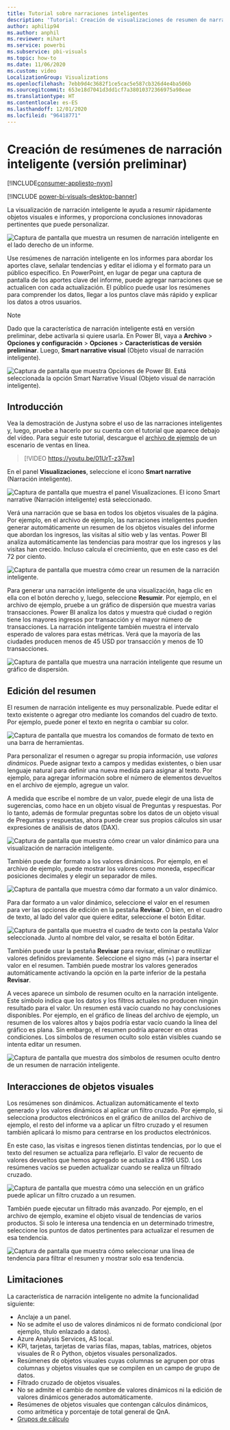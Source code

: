 ```yaml
---
title: Tutorial sobre narraciones inteligentes
description: 'Tutorial: Creación de visualizaciones de resumen de narración inteligente en Power BI'
author: aphilip94
ms.author: anphil
ms.reviewer: mihart
ms.service: powerbi
ms.subservice: pbi-visuals
ms.topic: how-to
ms.date: 11/06/2020
ms.custom: video
LocalizationGroup: Visualizations
ms.openlocfilehash: 7ebb9d4c3682f1ce5cac5e587cb326d4e4ba506b
ms.sourcegitcommit: 653e18d7041d3dd1cf7a38010372366975a98eae
ms.translationtype: HT
ms.contentlocale: es-ES
ms.lasthandoff: 12/01/2020
ms.locfileid: "96418771"
---
```

# <a name="create-smart-narrative-summaries-preview"></a>Creación de resúmenes de narración inteligente (versión preliminar)

[!INCLUDE[consumer-appliesto-nyyn](../includes/consumer-appliesto-nyyn.md)]    

[!INCLUDE [power-bi-visuals-desktop-banner](../includes/power-bi-visuals-desktop-banner.md)]

La visualización de narración inteligente le ayuda a resumir rápidamente objetos visuales e informes, y proporciona conclusiones innovadoras pertinentes que puede personalizar.

![Captura de pantalla que muestra un resumen de narración inteligente en el lado derecho de un informe.](media/power-bi-visualization-smart-narratives/1.png)

Use resúmenes de narración inteligente en los informes para abordar los aportes clave, señalar tendencias y editar el idioma y el formato para un público específico. En PowerPoint, en lugar de pegar una captura de pantalla de los aportes clave del informe, puede agregar narraciones que se actualicen con cada actualización. El público puede usar los resúmenes para comprender los datos, llegar a los puntos clave más rápido y explicar los datos a otros usuarios.

>[!NOTE]
> Dado que la característica de narración inteligente está en versión preliminar, debe activarla si quiere usarla. En Power BI, vaya a **Archivo** > **Opciones y configuración** > **Opciones** > **Características de versión preliminar**. Luego, **Smart narrative visual** (Objeto visual de narración inteligente).
>
>![Captura de pantalla que muestra Opciones de Power BI. Está seleccionada la opción Smart Narrative Visual (Objeto visual de narración inteligente).](media/power-bi-visualization-smart-narratives/2.png)



## <a name="get-started"></a>Introducción 
Vea la demostración de Justyna sobre el uso de las narraciones inteligentes y, luego, pruebe a hacerlo por su cuenta con el tutorial que aparece debajo del vídeo.  Para seguir este tutorial, descargue el [archivo de ejemplo](https://github.com/microsoft/powerbi-desktop-samples/blob/master/Monthly%20Desktop%20Blog%20Samples/2020/2020SU09%20Blog%20Demo%20-%20September.pbix) de un escenario de ventas en línea.

> [!VIDEO https://youtu.be/01UrT-z37sw]

En el panel **Visualizaciones**, seleccione el icono **Smart narrative** (Narración inteligente).

![Captura de pantalla que muestra el panel Visualizaciones. El icono Smart narrative (Narración inteligente) está seleccionado.](media/power-bi-visualization-smart-narratives/3.png)

Verá una narración que se basa en todos los objetos visuales de la página. Por ejemplo, en el archivo de ejemplo, las narraciones inteligentes pueden generar automáticamente un resumen de los objetos visuales del informe que abordan los ingresos, las visitas al sitio web y las ventas. Power BI analiza automáticamente las tendencias para mostrar que los ingresos y las visitas han crecido. Incluso calcula el crecimiento, que en este caso es del 72 por ciento.
 
![Captura de pantalla que muestra cómo crear un resumen de la narración inteligente.](media/power-bi-visualization-smart-narratives/4.gif)
 
Para generar una narración inteligente de una visualización, haga clic en ella con el botón derecho y, luego, seleccione **Resumir**. Por ejemplo, en el archivo de ejemplo, pruebe a un gráfico de dispersión que muestra varias transacciones. Power BI analiza los datos y muestra qué ciudad o región tiene los mayores ingresos por transacción y el mayor número de transacciones. La narración inteligente también muestra el intervalo esperado de valores para estas métricas. Verá que la mayoría de las ciudades producen menos de 45 USD por transacción y menos de 10 transacciones.
 
  
![Captura de pantalla que muestra una narración inteligente que resume un gráfico de dispersión.](media/power-bi-visualization-smart-narratives/5.gif)
 
## <a name="edit-the-summary"></a>Edición del resumen
 
El resumen de narración inteligente es muy personalizable. Puede editar el texto existente o agregar otro mediante los comandos del cuadro de texto. Por ejemplo, puede poner el texto en negrita o cambiar su color.
 
![Captura de pantalla que muestra los comandos de formato de texto en una barra de herramientas.](media/power-bi-visualization-smart-narratives/6.png)
  
Para personalizar el resumen o agregar su propia información, use *valores dinámicos*. Puede asignar texto a campos y medidas existentes, o bien usar lenguaje natural para definir una nueva medida para asignar al texto. Por ejemplo, para agregar información sobre el número de elementos devueltos en el archivo de ejemplo, agregue un valor. 

A medida que escribe el nombre de un valor, puede elegir de una lista de sugerencias, como hace en un objeto visual de Preguntas y respuestas. Por lo tanto, además de formular preguntas sobre los datos de un objeto visual de Preguntas y respuestas, ahora puede crear sus propios cálculos sin usar expresiones de análisis de datos (DAX). 
  
![Captura de pantalla que muestra cómo crear un valor dinámico para una visualización de narración inteligente.](media/power-bi-visualization-smart-narratives/7.gif)
  
También puede dar formato a los valores dinámicos. Por ejemplo, en el archivo de ejemplo, puede mostrar los valores como moneda, especificar posiciones decimales y elegir un separador de miles. 
   
![Captura de pantalla que muestra cómo dar formato a un valor dinámico.](media/power-bi-visualization-smart-narratives/8.gif)
   
Para dar formato a un valor dinámico, seleccione el valor en el resumen para ver las opciones de edición en la pestaña **Revisar**. O bien, en el cuadro de texto, al lado del valor que quiere editar, seleccione el botón Editar. 
   
![Captura de pantalla que muestra el cuadro de texto con la pestaña Valor seleccionada. Junto al nombre del valor, se resalta el botón Editar.](media/power-bi-visualization-smart-narratives/9.png)
   
También puede usar la pestaña **Revisar** para revisar, eliminar o reutilizar valores definidos previamente. Seleccione el signo más (+) para insertar el valor en el resumen. También puede mostrar los valores generados automáticamente activando la opción en la parte inferior de la pestaña **Revisar**.

A veces aparece un símbolo de resumen oculto en la narración inteligente. Este símbolo indica que los datos y los filtros actuales no producen ningún resultado para el valor. Un resumen está vacío cuando no hay conclusiones disponibles. Por ejemplo, en el gráfico de líneas del archivo de ejemplo, un resumen de los valores altos y bajos podría estar vacío cuando la línea del gráfico es plana. Sin embargo, el resumen podría aparecer en otras condiciones. Los símbolos de resumen oculto solo están visibles cuando se intenta editar un resumen.


![Captura de pantalla que muestra dos símbolos de resumen oculto dentro de un resumen de narración inteligente.](media/power-bi-visualization-smart-narratives/10.png)
   
## <a name="visual-interactions"></a>Interacciones de objetos visuales
Los resúmenes son dinámicos. Actualizan automáticamente el texto generado y los valores dinámicos al aplicar un filtro cruzado. Por ejemplo, si selecciona productos electrónicos en el gráfico de anillos del archivo de ejemplo, el resto del informe va a aplicar un filtro cruzado y el resumen también aplicará lo mismo para centrarse en los productos electrónicos.  

En este caso, las visitas e ingresos tienen distintas tendencias, por lo que el texto del resumen se actualiza para reflejarlo. El valor de recuento de valores devueltos que hemos agregado se actualiza a 4196 USD. Los resúmenes vacíos se pueden actualizar cuando se realiza un filtrado cruzado.
   
![Captura de pantalla que muestra cómo una selección en un gráfico puede aplicar un filtro cruzado a un resumen.](media/power-bi-visualization-smart-narratives/11.gif)
   
También puede ejecutar un filtrado más avanzado. Por ejemplo, en el archivo de ejemplo, examine el objeto visual de tendencias de varios productos. Si solo le interesa una tendencia en un determinado trimestre, seleccione los puntos de datos pertinentes para actualizar el resumen de esa tendencia.
   
![Captura de pantalla que muestra cómo seleccionar una línea de tendencia para filtrar el resumen y mostrar solo esa tendencia.](media/power-bi-visualization-smart-narratives/12.gif)
   
## <a name="limitations"></a>Limitaciones

La característica de narración inteligente no admite la funcionalidad siguiente:
- Anclaje a un panel. 
- No se admite el uso de valores dinámicos ni de formato condicional (por ejemplo, título enlazado a datos).
- Azure Analysis Services, AS local.
- KPI, tarjetas, tarjetas de varias filas, mapas, tablas, matrices, objetos visuales de R o Python, objetos visuales personalizados. 
- Resúmenes de objetos visuales cuyas columnas se agrupen por otras columnas y objetos visuales que se compilen en un campo de grupo de datos. 
- Filtrado cruzado de objetos visuales.
- No se admite el cambio de nombre de valores dinámicos ni la edición de valores dinámicos generados automáticamente.
- Resúmenes de objetos visuales que contengan cálculos dinámicos, como aritmética y porcentaje de total general de QnA. 
- [Grupos de cálculo](/analysis-services/tabular-models/calculation-groups)
   

